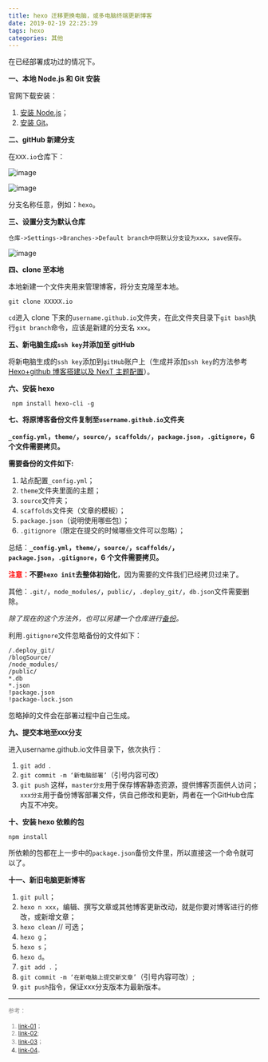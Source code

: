 ```yaml
---
title: hexo 迁移更换电脑，或多电脑终端更新博客
date: 2019-02-19 22:25:39
tags: hexo 
categories: 其他
---
```


在已经部署成功过的情况下。

**一、本地 Node.js 和 Git 安装**

官网下载安装：

1. [安装 Node.js](https://nodejs.org/en/)；
2. [安装 Git](https://git-scm.com/)。

<!--more-->

**二、gitHub 新建分支**

在`XXX.io`仓库下：

![image](https://ws1.sinaimg.cn/large/006mcMYXgy1g0c0iw689uj30sz08et9n.jpg)

![image](https://ws3.sinaimg.cn/large/006mcMYXgy1g0bubrsj31j30ae05ajrk.jpg)

分支名称任意，例如：`hexo`。

**三、设置分支为默认仓库**

`仓库->Settings->Branches->Default branch中将默认分支设为xxx，save保存。`

![image](https://ws1.sinaimg.cn/large/006mcMYXgy1g0c0rcctlxj30jg08xabe.jpg)

**四、clone 至本地**

本地新建一个文件夹用来管理博客，将分支克隆至本地。
```
git clone XXXXX.io
```
`cd`进入 clone 下来的`username.github.io`文件夹，在此文件夹目录下`git bash`执行`git branch`命令，应该是新建的分支名 `xxx`。

**五、新电脑生成`ssh key`并添加至 gitHub**

将新电脑生成的`ssh key`添加到`gitHub`账户上（生成并添加`ssh key`的方法参考[Hexo+github 博客搭建以及 NexT 主题配置](https://www.andyvj.com/2019/01/31/190131-02/)）。 

**六、安装 hexo**

```
 npm install hexo-cli -g
```

**七、将原博客备份文件复制至`username.github.io`文件夹**

**`_config.yml`，`theme/`，`source/`，`scaffolds/`，`package.json`，`.gitignore`，6 个文件需要拷贝。**

**需要备份的文件如下:**

1. 站点配置`_config.yml`；
2. `theme`文件夹里面的主题；
3.  `source`文件夹；
4.  `scaffolds`文件夹（文章的模板）；
5.  `package.json`（说明使用哪些包）；
6.  `.gitignore`（限定在提交的时候哪些文件可以忽略）；

总结：**`_config.yml`，`theme/`，`source/`，`scaffolds/`，`package.json`，`.gitignore`，6 个文件需要拷贝。**

<font  color="red">**注意：**</font>**不要`hexo init`去整体初始化**，因为需要的文件我们已经拷贝过来了。

其他：`.git/`，`node_modules/`，`public/`，`.deploy_git/`，`db.json`文件需要删除。

*除了现在的这个方法外，也可以另建一个仓库进行[备份](https://www.andyvj.com/2019/01/31/190131-01/)。*

利用`.gitignore`文件忽略备份的文件如下：
```
/.deploy_git/  
/blogSource/  
/node_modules/  
/public/  
*.db  
*.json  
!package.json  
!package-lock.json 
```
忽略掉的文件会在部署过程中自己生成。

**九、提交本地至`XXX`分支**

进入username.github.io文件目录下，依次执行：
1. `git add `. 
2. `git commit -m ‘新电脑部署’`（引号内容可改） 
3. `git push`
这样，`master分支`用于保存博客静态资源，提供博客页面供人访问；`xxx分支`用于备份博客部署文件，供自己修改和更新，两者在一个GitHub仓库内互不冲突。

**十、安装 hexo 依赖的包**

```
npm install
```
所依赖的包都在上一步中的`package.json`备份文件里，所以直接这一个命令就可以了。

**十一、新旧电脑更新博客**

1. `git pull`；
2. `hexo n xxx`，编辑、撰写文章或其他博客更新改动，就是你要对博客进行的修改，或新增文章；
3. `hexo clean`  // 可选；
4. `hexo g`；
5. `hexo s`；
6. `hexo d`。
7. `git add .`；
8. `git commit -m ‘在新电脑上提交新文章’`（引号内容可改）;
9. `git push`指令，保证xxx分支版本为最新版本。

<hr/>

<font color="gray"><small>
参考：  
1. [link-01](https://blog.csdn.net/xr469786706/article/details/79837602)；  
2. [link-02](https://blog.csdn.net/ShmilyCoder/article/details/79916973);  
3. [link-03](https://kursaal.vip/2018/03/28/%E5%A4%9A%E5%8F%B0%E7%94%B5%E8%84%91%E6%93%8D%E4%BD%9Chexo%E4%B8%AA%E4%BA%BA%E7%BD%91%E7%AB%99/#more)；  
4. [link-04](https://blog.csdn.net/Zhangxiaorui_9/article/details/79723288)。  
<small></font>
